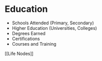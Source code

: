 # Education

- Schools Attended (Primary, Secondary)
- Higher Education (Universities, Colleges)
- Degrees Earned
- Certifications
- Courses and Training

[[Life Nodes]]
